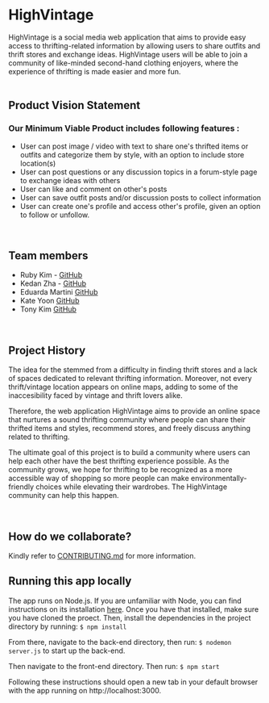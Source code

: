 <!-- # Project Repository

This repository will be used for team projects.

Several sets of instructions are included in this repository. They should each be treated as separate assignments with their own due dates and sets of requirements.

1. See the [App Map & Wireframes](instructions-0a-app-map-wireframes.md) and [Prototyping](./instructions-0b-prototyping.md) instructions for the requirements of the initial user experience design of the app.

1. Delete the contents of this file and replace with the contents of a proper README.md, as described in the [project setup instructions](./instructions-0c-project-setup.md)

1. See the [Sprint Planning instructions](instructions-0d-sprint-planning.md) for the requirements of Sprint Planning for each Sprint.

1. See the [Front-End Development instructions](./instructions-1-front-end.md) for the requirements of the initial Front-End Development.

1. See the [Back-End Development instructions](./instructions-2-back-end.md) for the requirements of the initial Back-End Development.

1. See the [Database Integration instructions](./instructions-3-database.md) for the requirements of integrating a database into the back-end.

1. See the [Deployment instructions](./instructions-4-deployment.md) for the requirements of deploying an app. -->

# HighVintage
HighVintage is a social media web application that aims to provide easy access to thrifting-related information by allowing users to share outfits and thrift stores and exchange ideas. HighVintage users will be able to join a community of like-minded second-hand clothing enjoyers, where the experience of thrifting is made easier and more fun. </br> </br>



## **Product Vision Statement**
### Our Minimum Viable Product includes following features :
- User can post image / video with text to share one's thrifted items or outfits and categorize them by style, with an option to include store location(s)
- User can post questions or any discussion topics in a forum-style page to exchange ideas with others 
- User can like and comment on other's posts
- User can save outfit posts and/or discussion posts to collect information
- User can create one's profile and access other's profile, given an option to follow or unfollow.

</br>

## **Team members**
<!-- include links to their GitHub accounts and any other web presence they have -->
- Ruby Kim - [GitHub](https://github.com/rubykiim)
- Kedan Zha - [GitHub](https://github.com/Zackdan0227)
- Eduarda Martini [GitHub](https://github.com/ezmartini)
- Kate Yoon [GitHub](https://github.com/katepilled)
- Tony Kim [GitHub](https://github.com/wjdgus02)

</br>

## **Project History**
The idea for the stemmed from a difficulty in finding thrift stores and a lack of spaces dedicated to relevant thrifting information. Moreover, not every thrift/vintage location appears on online maps, adding to some of the inaccesibility faced 
by vintage and thrift lovers alike. 

Therefore, the web application HighVintage aims to provide an online space that nurtures a sound thrifting community where people can share their thrifted items and styles, recommend stores, and freely discuss anything related to thrifting.

The ultimate goal of this project is to build a community where users can help each other have the best thrifting experience possible. As the community grows, we hope for thrifting to be recognized as a more accessible way of shopping so more people can make environmentally-friendly choices while elevating their wardrobes. The HighVintage community can help this happen. 

</br>

## **How do we collaborate?**
Kindly refer to [CONTRIBUTING.md](CONTRIBUTING.md) for more information.

## Running this app locally

The app runs on Node.js. If you are unfamiliar with Node, you can find instructions
on its installation [here](https://nodejs.org/en/download). Once you have
that installed, make sure you have cloned the proect. Then, install the dependencies in the project directory by running:
```$ npm install```

From there, navigate to the back-end directory, then run:
```$ nodemon server.js```
to start up the back-end. 

Then navigate to the front-end directory. Then run:
```$ npm start```

Following these instructions should open a new tab in your default browser with the app running on http://localhost:3000.
